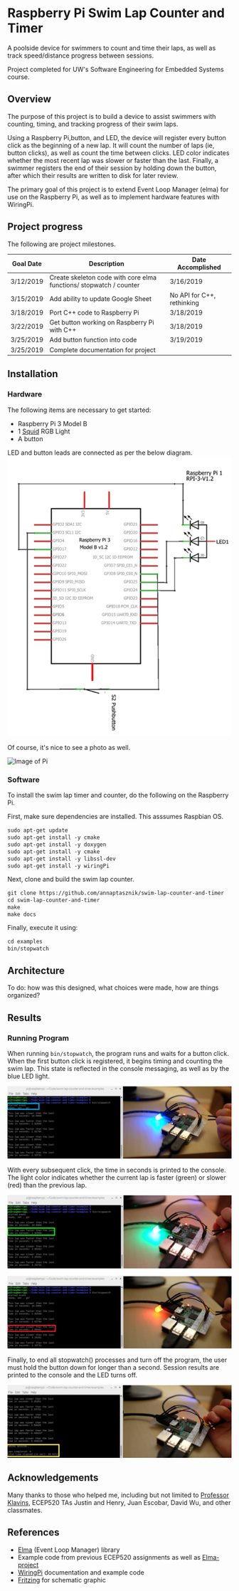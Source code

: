 # Raspberry Pi Swim Lap Counter and Timer
A poolside device for swimmers to count and time their laps, as well as track speed/distance progress between sessions.

Project completed for UW's Software Engineering for Embedded Systems course.

## Overview
The purpose of this project is to build a device to assist swimmers with counting, timing, and tracking progress of their swim laps. 

Using a Raspberry Pi,button, and LED, the device will register every button click as the beginning of a new lap. It will count the number of laps (ie, button clicks), as well as count the time between clicks. LED color indicates whether the most recent lap was slower or faster than the last. Finally, a swimmer registers the end of their session by holding down the button, after which their results are written to disk for later review.

The primary goal of this project is to extend Event Loop Manager (elma) for use on the Raspberry Pi, as well as to implement hardware features with WiringPi.

## Project progress
The following are project milestones.

| Goal Date | Description | Date Accomplished |
|---------- | ----------- | ----------------- |
| 3/12/2019 | Create skeleton code with core elma functions/ stopwatch / counter | 3/16/2019 |
| 3/15/2019 | Add ability to update Google Sheet | No API for C++, rethinking |
| 3/18/2019 | Port C++ code to Raspberry Pi | 3/18/2019 |
| 3/22/2019 | Get button working on Raspberry Pi with C++ | 3/18/2019 |
| 3/25/2019 | Add button function into code | 3/19/2019 |
| 3/25/2019 | Complete documentation for project | |

## Installation
### Hardware
The following items are necessary to get started:
* Raspberry Pi 3 Model B
* 1 [Squid](https://github.com/simonmonk/squid) RGB Light
* A button

LED and button leads are connected as per the below diagram.
![Image of Schematic](https://github.com/annaptasznik/swim-lap-counter-and-timer/blob/master/images/pi_schematic.PNG)

Of course, it's nice to see a photo as well.

![Image of Pi](https://github.com/annaptasznik/swim-lap-counter-and-timer/blob/master/images/pi_photo.png)

### Software
To install the swim lap timer and counter, do the following on the Raspberry Pi.

First, make sure dependencies are installed. This asssumes Raspbian OS.

```
sudo apt-get update
sudo apt-get install -y cmake
sudo apt-get install -y doxygen
sudo apt-get install -y cmake
sudo apt-get install -y libssl-dev
sudo apt-get install -y wiringPi
```

Next, clone and build the swim lap counter.
```
git clone https://github.com/annaptasznik/swim-lap-counter-and-timer
cd swim-lap-counter-and-timer
make
make docs
```

Finally, execute it using:
```
cd examples
bin/stopwatch
```

## Architecture
To do: how was this designed, what choices were made, how are things organized?

## Results
### Running Program
When running `bin/stopwatch`, the program runs and waits for a button click. When the first button click is registered, it begins timing and counting the swim lap.
This state is reflected in the console messaging, as well as by the blue LED light.

![Image of Blue](https://github.com/annaptasznik/swim-lap-counter-and-timer/blob/master/images/blue.PNG)

With every subsequent click, the time in seconds is printed to the console. The light color indicates whether the current lap is faster (green) or slower (red) than the previous lap.

![Image of Green](https://github.com/annaptasznik/swim-lap-counter-and-timer/blob/master/images/green.PNG)

![Image of Red](https://github.com/annaptasznik/swim-lap-counter-and-timer/blob/master/images/red.PNG)

Finally, to end all stopwatch() processes and turn off the program, the user must hold the button down for longer than a second. Session results are printed to the console and the LED turns off.

![Image of End](https://github.com/annaptasznik/swim-lap-counter-and-timer/blob/master/images/end.PNG)


## Acknowledgements
Many thanks to those who helped me, including but not limited to [Professor Klavins](https://github.com/klavinslab), ECEP520 TAs Justin and Henry, Juan Escobar, David Wu, and other classmates.

## References
* [Elma](https://github.com/klavinslab/elma) (Event Loop Manager) library
* Example code from previous ECEP520 assignments as well as [Elma-project](https://github.com/klavinslab/elma_project)
* [WiringPi](http://wiringpi.com/) documentation and example code
* [Fritzing](http://fritzing.org/home/) for schematic graphic